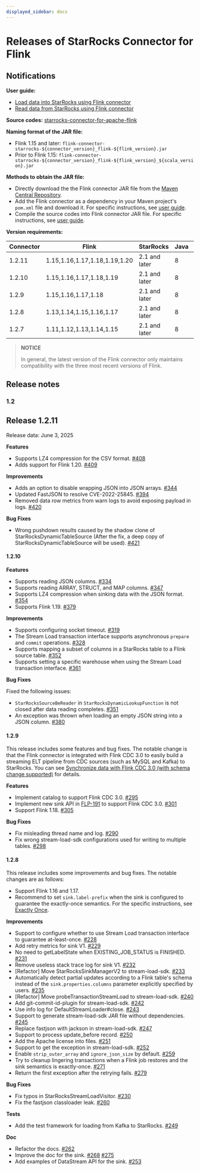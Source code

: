 ```yaml
---
displayed_sidebar: docs
---
```


# Releases of StarRocks Connector for Flink

## Notifications

**User guide:**

- [Load data into StarRocks using Flink connector](https://docs.starrocks.io/docs/loading/Flink-connector-starrocks/)
- [Read data from StarRocks using Flink connector](https://docs.starrocks.io/docs/unloading/Flink_connector/)

**Source codes:** [starrocks-connector-for-apache-flink](https://github.com/StarRocks/starrocks-connector-for-apache-flink)

**Naming format of the JAR file:**

- Flink 1.15 and later: `flink-connector-starrocks-${connector_version}_flink-${flink_version}.jar`
- Prior to Flink 1.15: `flink-connector-starrocks-${connector_version}_flink-${flink_version}_${scala_version}.jar`

**Methods to obtain the JAR file:**

- Directly download the the Flink connector JAR file from the [Maven Central Repository](https://repo1.maven.org/maven2/com/starrocks).
- Add the Flink connector as a dependency in your Maven project's `pom.xml` file and download it. For specific instructions, see [user guide](https://docs.starrocks.io/docs/loading/Flink-connector-starrocks/#obtain-flink-connector).
- Compile the source codes into Flink connector JAR file. For specific instructions, see [user guide](https://docs.starrocks.io/docs/loading/Flink-connector-starrocks/#obtain-flink-connector).

**Version requirements:**

| Connector | Flink                         | StarRocks     | Java | Scala     |
|-----------|-------------------------------|---------------| ---- |-----------|
| 1.2.11    | 1.15,1.16,1.17,1.18,1.19,1.20 | 2.1 and later | 8    | 2.11,2.12 |
| 1.2.10    | 1.15,1.16,1.17,1.18,1.19      | 2.1 and later | 8    | 2.11,2.12 |
| 1.2.9     | 1.15,1.16,1.17,1.18           | 2.1 and later | 8    | 2.11,2.12 |
| 1.2.8     | 1.13,1.14,1.15,1.16,1.17      | 2.1 and later | 8    | 2.11,2.12 |
| 1.2.7     | 1.11,1.12,1.13,1.14,1.15      | 2.1 and later | 8    | 2.11,2.12 |

> **NOTICE**
>
> In general, the latest version of the Flink connector only maintains compatibility with the three most recent versions of Flink.

## Release notes

### 1.2

## Release 1.2.11

Release data: June 3, 2025

**Features**

- Supports LZ4 compression for the CSV format. [#408](https://github.com/StarRocks/starrocks-connector-for-apache-flink/pull/408)
- Adds support for Flink 1.20. [#409](https://github.com/StarRocks/starrocks-connector-for-apache-flink/pull/409)

**Improvements**

- Adds an option to disable wrapping JSON into JSON arrays. [#344](https://github.com/StarRocks/starrocks-connector-for-apache-flink/pull/344)
- Updated FastJSON to resolve CVE-2022-25845. [#394](https://github.com/StarRocks/starrocks-connector-for-apache-flink/pull/394)
- Removed data row metrics from warn logs to avoid exposing payload in logs. [#420](https://github.com/StarRocks/starrocks-connector-for-apache-flink/pull/420)

**Bug Fixes**

- Wrong pushdown results caused by the shadow clone of StarRocksDynamicTableSource (After the fix, a deep copy of StarRocksDynamicTableSource will be used). [#421](https://github.com/StarRocks/starrocks-connector-for-apache-flink/pull/421)

#### 1.2.10

**Features**

- Supports reading JSON columns. [#334](https://github.com/StarRocks/starrocks-connector-for-apache-flink/pull/334)
- Supports reading ARRAY, STRUCT, and MAP columns. [#347](https://github.com/StarRocks/starrocks-connector-for-apache-flink/pull/347)
- Supports LZ4 compression when sinking data with the JSON format. [#354](https://github.com/StarRocks/starrocks-connector-for-apache-flink/pull/354)
- Supports Flink 1.19. [#379](https://github.com/StarRocks/starrocks-connector-for-apache-flink/pull/379)

**Improvements**

- Supports configuring socket timeout. [#319](https://github.com/StarRocks/starrocks-connector-for-apache-flink/pull/319)
- The Stream Load transaction interface supports asynchronous `prepare` and `commit` operations. [#328](https://github.com/StarRocks/starrocks-connector-for-apache-flink/pull/328)
- Supports mapping a subset of columns in a StarRocks table to a Flink source table. [#352](https://github.com/StarRocks/starrocks-connector-for-apache-flink/pull/352)
- Supports setting a specific warehouse when using the Stream Load transaction interface. [#361](https://github.com/StarRocks/starrocks-connector-for-apache-flink/pull/361)

**Bug Fixes**

Fixed the following issues:

- `StarRocksSourceBeReader` in `StarRocksDynamicLookupFunction` is not closed after data reading completes. [#351](https://github.com/StarRocks/starrocks-connector-for-apache-flink/pull/351)
- An exception was thrown when loading an empty JSON string into a JSON column. [#380](https://github.com/StarRocks/starrocks-connector-for-apache-flink/pull/380)

#### 1.2.9

This release includes some features and bug fixes. The notable change is that the Flink connector is integrated with Flink CDC 3.0 to easily build a streaming ELT pipeline from CDC sources (such as MySQL and Kafka) to StarRocks. You can see [Synchronize data with Flink CDC 3.0 (with schema change supported)](https://docs.starrocks.io/docs/loading/Flink-connector-starrocks/#synchronize-data-with-flink-cdc-30-with-schema-change-supported) for details.

**Features**

- Implement catalog to support Flink CDC 3.0. [#295](https://github.com/StarRocks/starrocks-connector-for-apache-flink/pull/295)
- Implement new sink API in [FLP-191](https://cwiki.apache.org/confluence/display/FLINK/FLIP-191%3A+Extend+unified+Sink+interface+to+support+small+file+compaction) to support Flink CDC 3.0. [#301](https://github.com/StarRocks/starrocks-connector-for-apache-flink/pull/301)
- Support Flink 1.18. [#305](https://github.com/StarRocks/starrocks-connector-for-apache-flink/pull/305)

**Bug Fixes**

- Fix misleading thread name and log. [#290](https://github.com/StarRocks/starrocks-connector-for-apache-flink/pull/290)
- Fix wrong stream-load-sdk configurations used for writing to multiple tables. [#298](https://github.com/StarRocks/starrocks-connector-for-apache-flink/pull/298)

#### 1.2.8

This release includes some improvements and bug fixes. The notable changes are as follows:

- Support Flink 1.16 and 1.17.
- Recommend to set `sink.label-prefix` when the sink is configured to guarantee the exactly-once semantics. For the specific instructions, see [Exactly Once](https://docs.starrocks.io/docs/loading/Flink-connector-starrocks/#exactly-once).

**Improvements**

- Support to configure whether to use Stream Load transaction interface to guarantee at-least-once. [#228](https://github.com/StarRocks/starrocks-connector-for-apache-flink/pull/228)
- Add retry metrics for sink V1. [#229](https://github.com/StarRocks/starrocks-connector-for-apache-flink/pull/229)
- No need to getLabelState when EXISTING_JOB_STATUS is FINISHED. [#231](https://github.com/StarRocks/starrocks-connector-for-apache-flink/pull/231)
- Remove useless stack trace log for sink V1. [#232](https://github.com/StarRocks/starrocks-connector-for-apache-flink/pull/232)
- [Refactor] Move StarRocksSinkManagerV2 to stream-load-sdk. [#233](https://github.com/StarRocks/starrocks-connector-for-apache-flink/pull/233)
- Automatically detect partial updates according to a Flink table's schema instead of the `sink.properties.columns` parameter explicitly specified by users. [#235](https://github.com/StarRocks/starrocks-connector-for-apache-flink/pull/235)
- [Refactor] Move probeTransactionStreamLoad to stream-load-sdk. [#240](https://github.com/StarRocks/starrocks-connector-for-apache-flink/pull/240)
- Add git-commit-id-plugin for stream-load-sdk. [#242](https://github.com/StarRocks/starrocks-connector-for-apache-flink/pull/242)
- Use info log for DefaultStreamLoader#close. [#243](https://github.com/StarRocks/starrocks-connector-for-apache-flink/pull/243)
- Support to generate stream-load-sdk JAR file without dependencies. [#245](https://github.com/StarRocks/starrocks-connector-for-apache-flink/pull/245)
- Replace fastjson with jackson in stream-load-sdk. [#247](https://github.com/StarRocks/starrocks-connector-for-apache-flink/pull/247)
- Support to process update_before record. [#250](https://github.com/StarRocks/starrocks-connector-for-apache-flink/pull/250)
- Add the Apache license into files. [#251](https://github.com/StarRocks/starrocks-connector-for-apache-flink/pull/251)
- Support to get the exception in stream-load-sdk. [#252](https://github.com/StarRocks/starrocks-connector-for-apache-flink/pull/252)
- Enable `strip_outer_array` and `ignore_json_size` by default. [#259](https://github.com/StarRocks/starrocks-connector-for-apache-flink/pull/259)
- Try to cleanup lingering transactions when a Flink job restores and the sink semantics is exactly-once. [#271](https://github.com/StarRocks/starrocks-connector-for-apache-flink/pull/271)
- Return the first exception after the retrying fails. [#279](https://github.com/StarRocks/starrocks-connector-for-apache-flink/pull/279)

**Bug Fixes**

- Fix typos in StarRocksStreamLoadVisitor. [#230](https://github.com/StarRocks/starrocks-connector-for-apache-flink/pull/230)
- Fix the fastjson classloader leak. [#260](https://github.com/StarRocks/starrocks-connector-for-apache-flink/pull/260)

**Tests**

- Add the test framework for loading from Kafka to StarRocks. [#249](https://github.com/StarRocks/starrocks-connector-for-apache-flink/pull/249)

**Doc**

- Refactor the docs. [#262](https://github.com/StarRocks/starrocks-connector-for-apache-flink/pull/262)
- Improve the doc for the sink. [#268](https://github.com/StarRocks/starrocks-connector-for-apache-flink/pull/268) [#275](https://github.com/StarRocks/starrocks-connector-for-apache-flink/pull/275)
- Add examples of DataStream API for the sink. [#253](https://github.com/StarRocks/starrocks-connector-for-apache-flink/pull/253)
